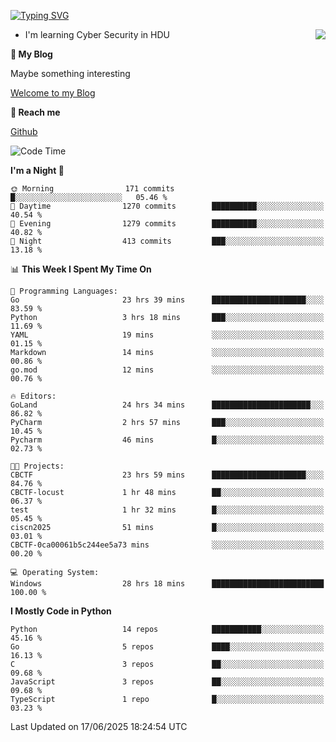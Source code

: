[![Typing SVG](https://readme-typing-svg.herokuapp.com?font=Fira+Code&pause=1000&random=false&width=450&height=60&lines=Hello+%F0%9F%91%8B%F0%9F%8F%BB;I'm+JBNRZ)](https://git.io/typing-svg)

<a href="#">
  <img align="right" src="https://github-readme-stats.vercel.app/api?username=JBNRZ&show_icons=true&bg_color=15,f2f7fd,E0EAFC" />
</a>

- I'm learning Cyber Security in HDU

 **🌱 My Blog**

Maybe something interesting

[Welcome to my Blog](https://jbnrz.com.cn/)

 **💬 Reach me** 

[Github](https://github.com/JBNRZ)


<!--START_SECTION:waka-->
![Code Time](http://img.shields.io/badge/Code%20Time-1%2C276%20hrs%2017%20mins-blue)

**I'm a Night 🦉** 

```text
🌞 Morning                171 commits         █░░░░░░░░░░░░░░░░░░░░░░░░   05.46 % 
🌆 Daytime                1270 commits        ██████████░░░░░░░░░░░░░░░   40.54 % 
🌃 Evening                1279 commits        ██████████░░░░░░░░░░░░░░░   40.82 % 
🌙 Night                  413 commits         ███░░░░░░░░░░░░░░░░░░░░░░   13.18 % 
```


📊 **This Week I Spent My Time On** 

```text
💬 Programming Languages: 
Go                       23 hrs 39 mins      █████████████████████░░░░   83.59 % 
Python                   3 hrs 18 mins       ███░░░░░░░░░░░░░░░░░░░░░░   11.69 % 
YAML                     19 mins             ░░░░░░░░░░░░░░░░░░░░░░░░░   01.15 % 
Markdown                 14 mins             ░░░░░░░░░░░░░░░░░░░░░░░░░   00.86 % 
go.mod                   12 mins             ░░░░░░░░░░░░░░░░░░░░░░░░░   00.76 % 

🔥 Editors: 
GoLand                   24 hrs 34 mins      ██████████████████████░░░   86.82 % 
PyCharm                  2 hrs 57 mins       ███░░░░░░░░░░░░░░░░░░░░░░   10.45 % 
Pycharm                  46 mins             █░░░░░░░░░░░░░░░░░░░░░░░░   02.73 % 

🐱‍💻 Projects: 
CBCTF                    23 hrs 59 mins      █████████████████████░░░░   84.76 % 
CBCTF-locust             1 hr 48 mins        ██░░░░░░░░░░░░░░░░░░░░░░░   06.37 % 
test                     1 hr 32 mins        █░░░░░░░░░░░░░░░░░░░░░░░░   05.45 % 
ciscn2025                51 mins             █░░░░░░░░░░░░░░░░░░░░░░░░   03.01 % 
CBCTF-0ca00061b5c244ee5a73 mins              ░░░░░░░░░░░░░░░░░░░░░░░░░   00.20 % 

💻 Operating System: 
Windows                  28 hrs 18 mins      █████████████████████████   100.00 % 
```

**I Mostly Code in Python** 

```text
Python                   14 repos            ███████████░░░░░░░░░░░░░░   45.16 % 
Go                       5 repos             ████░░░░░░░░░░░░░░░░░░░░░   16.13 % 
C                        3 repos             ██░░░░░░░░░░░░░░░░░░░░░░░   09.68 % 
JavaScript               3 repos             ██░░░░░░░░░░░░░░░░░░░░░░░   09.68 % 
TypeScript               1 repo              █░░░░░░░░░░░░░░░░░░░░░░░░   03.23 % 
```




 Last Updated on 17/06/2025 18:24:54 UTC
<!--END_SECTION:waka-->
